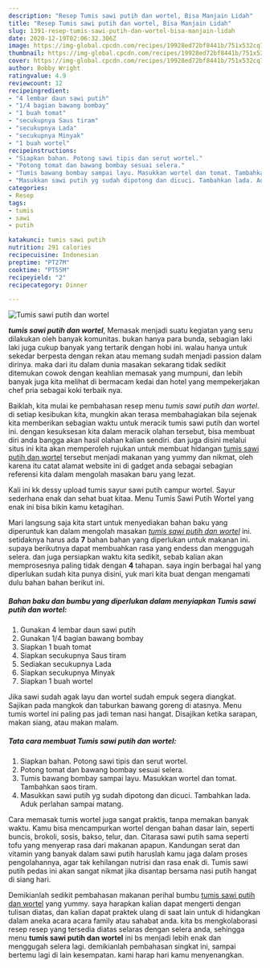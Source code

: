 ```yaml
---
description: "Resep Tumis sawi putih dan wortel, Bisa Manjain Lidah"
title: "Resep Tumis sawi putih dan wortel, Bisa Manjain Lidah"
slug: 1391-resep-tumis-sawi-putih-dan-wortel-bisa-manjain-lidah
date: 2020-12-19T02:06:32.306Z
image: https://img-global.cpcdn.com/recipes/19928ed72bf8441b/751x532cq70/tumis-sawi-putih-dan-wortel-foto-resep-utama.jpg
thumbnail: https://img-global.cpcdn.com/recipes/19928ed72bf8441b/751x532cq70/tumis-sawi-putih-dan-wortel-foto-resep-utama.jpg
cover: https://img-global.cpcdn.com/recipes/19928ed72bf8441b/751x532cq70/tumis-sawi-putih-dan-wortel-foto-resep-utama.jpg
author: Bobby Wright
ratingvalue: 4.9
reviewcount: 12
recipeingredient:
- "4 lembar daun sawi putih"
- "1/4 bagian bawang bombay"
- "1 buah tomat"
- "secukupnya Saus tiram"
- "secukupnya Lada"
- "secukupnya Minyak"
- "1 buah wortel"
recipeinstructions:
- "Siapkan bahan. Potong sawi tipis dan serut wortel."
- "Potong tomat dan bawang bombay sesuai selera."
- "Tumis bawang bombay sampai layu. Masukkan wortel dan tomat. Tambahkan saos tiram."
- "Masukkan sawi putih yg sudah dipotong dan dicuci. Tambahkan lada. Aduk perlahan sampai matang."
categories:
- Resep
tags:
- tumis
- sawi
- putih

katakunci: tumis sawi putih 
nutrition: 291 calories
recipecuisine: Indonesian
preptime: "PT27M"
cooktime: "PT55M"
recipeyield: "2"
recipecategory: Dinner

---
```



![Tumis sawi putih dan wortel](https://img-global.cpcdn.com/recipes/19928ed72bf8441b/751x532cq70/tumis-sawi-putih-dan-wortel-foto-resep-utama.jpg)

<b><i>tumis sawi putih dan wortel</i></b>, Memasak menjadi suatu kegiatan yang seru dilakukan oleh banyak komunitas. bukan hanya para bunda, sebagian laki laki juga cukup banyak yang tertarik dengan hobi ini. walau hanya untuk sekedar berpesta dengan rekan atau memang sudah menjadi passion dalam dirinya. maka dari itu dalam dunia masakan sekarang tidak sedikit ditemukan cowok dengan keahlian memasak yang mumpuni, dan lebih banyak juga kita melihat di bermacam kedai dan hotel yang mempekerjakan chef pria sebagai koki terbaik nya.

Baiklah, kita mulai ke pembahasan resep menu <i>tumis sawi putih dan wortel</i>. di setiap kesibukan kita, mungkin akan terasa membahagiakan bila sejenak kita memberikan sebagian waktu untuk meracik tumis sawi putih dan wortel ini. dengan kesuksesan kita dalam meracik olahan tersebut, bisa membuat diri anda bangga akan hasil olahan kalian sendiri. dan juga disini melalui situs ini kita akan memperoleh rujukan untuk membuat hidangan <u>tumis sawi putih dan wortel</u> tersebut menjadi makanan yang yummy dan nikmat, oleh karena itu catat alamat website ini di gadget anda sebagai sebagian referensi kita dalam mengolah masakan baru yang lezat.

Kali ini kk dessy upload tumis sayur sawi putih campur wortel. Sayur sederhana enak dan sehat buat kitaa. Menu Tumis Sawi Putih Wortel yang enak ini bisa bikin kamu ketagihan.


Mari langsung saja kita start untuk menyediakan bahan baku yang diperuntuk kan dalam mengolah masakan <u><i>tumis sawi putih dan wortel</i></u> ini. setidaknya harus ada <b>7</b> bahan bahan yang diperlukan untuk makanan ini. supaya berikutnya dapat membuahkan rasa yang endess dan menggugah selera. dan juga persiapkan waktu kita sedikit, sebab kalian akan memprosesnya paling tidak dengan <b>4</b> tahapan. saya ingin berbagai hal yang diperlukan sudah kita punya disini, yuk mari kita buat dengan mengamati dulu bahan bahan berikut ini.

<!--inarticleads1-->

##### Bahan baku dan bumbu yang diperlukan dalam menyiapkan Tumis sawi putih dan wortel:

1. Gunakan 4 lembar daun sawi putih
1. Gunakan 1/4 bagian bawang bombay
1. Siapkan 1 buah tomat
1. Siapkan secukupnya Saus tiram
1. Sediakan secukupnya Lada
1. Siapkan secukupnya Minyak
1. Siapkan 1 buah wortel


Jika sawi sudah agak layu dan wortel sudah empuk segera diangkat. Sajikan pada mangkok dan taburkan bawang goreng di atasnya. Menu tumis wortel ini paling pas jadi teman nasi hangat. Disajikan ketika sarapan, makan siang, atau makan malam. 

<!--inarticleads2-->

##### Tata cara membuat Tumis sawi putih dan wortel:

1. Siapkan bahan. Potong sawi tipis dan serut wortel.
1. Potong tomat dan bawang bombay sesuai selera.
1. Tumis bawang bombay sampai layu. Masukkan wortel dan tomat. Tambahkan saos tiram.
1. Masukkan sawi putih yg sudah dipotong dan dicuci. Tambahkan lada. Aduk perlahan sampai matang.


Cara memasak tumis wortel juga sangat praktis, tanpa memakan banyak waktu. Kamu bisa mencampurkan wortel dengan bahan dasar lain, seperti buncis, brokoli, sosis, bakso, telur, dan. Citarasa sawi putih sama seperti tofu yang menyerap rasa dari makanan apapun. Kandungan serat dan vitamin yang banyak dalam sawi putih haruslah kamu jaga dalam proses pengolahannya, agar tak kehilangan nutrisi dan rasa enak di. Tumis sawi putih pedas ini akan sangat nikmat jika disantap bersama nasi putih hangat di siang hari. 

Demikianlah sedikit pembahasan makanan perihal bumbu <u>tumis sawi putih dan wortel</u> yang yummy. saya harapkan kalian dapat mengerti dengan tulisan diatas, dan kalian dapat praktek ulang di saat lain untuk di hidangkan dalam aneka acara acara family atau sahabat anda. kita bs mengkolaborasi resep resep yang tersedia diatas selaras dengan selera anda, sehingga menu <b>tumis sawi putih dan wortel</b> ini bs menjadi lebih enak dan menggugah selera lagi. demikianlah pembahasan singkat ini, sampai bertemu lagi di lain kesempatan. kami harap hari kamu menyenangkan.
